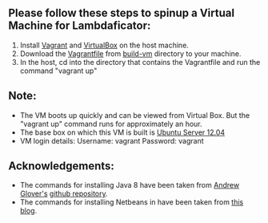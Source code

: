 ## Please follow these steps to spinup a Virtual Machine for Lambdaficator:

1. Install <a href="https://www.vagrantup.com/downloads.html">Vagrant</a> and <a href="https://www.virtualbox.org/wiki/Downloads">VirtualBox</a> on the host machine.
2. Download the <a href="https://github.com/SoftwareEngineeringToolDemos/ICSE-2013-LAMBDAFICATOR/blob/master/build-vm/Vagrantfile">Vagrantfile</a> from <a href="https://github.com/SoftwareEngineeringToolDemos/ICSE-2013-LAMBDAFICATOR/tree/master/build-vm">build-vm</a> directory to your machine.
3. In the host, cd into the directory that contains the Vagrantfile and run the command "vagrant up"

## Note:

* The VM boots up quickly and can be viewed from Virtual Box. But the "vagrant up" command runs for approximately an hour.
* The base box on which this VM is built is <a href=https://atlas.hashicorp.com/hashicorp/boxes/precise32>Ubuntu Server 12.04</a>
* VM login details:
  Username: vagrant
  Password: vagrant

## Acknowledgements:
* The commands for installing Java 8 have been taken from <a href="https://github.com/aglover">Andrew Glover's<a> <a href="https://github.com/aglover/ubuntu-equip">github repository</a>.
* The commands for installing Netbeans in have been taken from <a href="http://thoughtfulsoftware.blogspot.com/2013/04/how-to-run-ide-inside-vagrant-vm.html/">this blog</a>.
